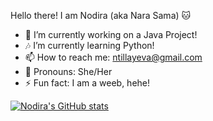 Hello there! I am Nodira (aka Nara Sama) 🐱‍ 

- 🔭 I’m currently working on a Java Project!
- 🎶 I’m currently learning Python!
- 📫 How to reach me: ntillayeva@gmail.com
- 💖 Pronouns: She/Her
- ⚡ Fun fact: I am a weeb, hehe!

[![Nodira's GitHub stats](https://github-readme-stats.vercel.app/api?username=NodiraTillayeva)](https://github.com/NodiraTillayeva/github-readme-stats)
